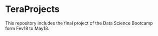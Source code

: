 # TeraProjects
This repository includes the final project of the Data Science Bootcamp form Fev18 to May18.
